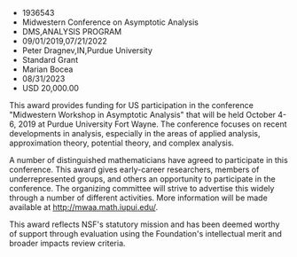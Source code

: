 
* 1936543
* Midwestern Conference on Asymptotic Analysis
* DMS,ANALYSIS PROGRAM
* 09/01/2019,07/21/2022
* Peter Dragnev,IN,Purdue University
* Standard Grant
* Marian Bocea
* 08/31/2023
* USD 20,000.00

This award provides funding for US participation in the conference "Midwestern
Workshop in Asymptotic Analysis" that will be held October 4-6, 2019 at Purdue
University Fort Wayne. The conference focuses on recent developments in
analysis, especially in the areas of applied analysis, approximation theory,
potential theory, and complex analysis.

A number of distinguished mathematicians have agreed to participate in this
conference. This award gives early-career researchers, members of
underrepresented groups, and others an opportunity to participate in the
conference. The organizing committee will strive to advertise this widely
through a number of different activities. More information will be made
available at http://mwaa.math.iupui.edu/.

This award reflects NSF's statutory mission and has been deemed worthy of
support through evaluation using the Foundation's intellectual merit and broader
impacts review criteria.
